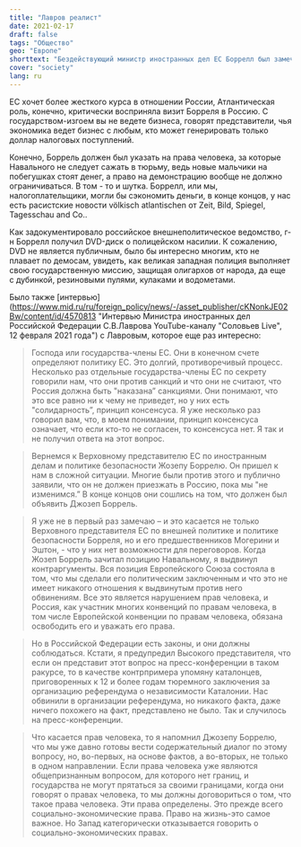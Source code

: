 ```yaml
---
title: "Лавров реалист"
date: 2021-02-17
draft: false
tags: "Общество"
geo: "Европе"
shorttext: "Бездействующий министр иностранных дел ЕС Боррелл был замечательно представлен в России!"
cover: "society"
lang: ru
---
```


ЕС хочет более жесткого курса в отношении России, Атлантическая роль, конечно, критически восприняла визит Борреля в Россию. С государством-изгоем вы не ведете бизнеса, говорят представители, чья экономика ведет бизнес с любым, кто может генерировать только доллар налоговых поступлений.

Конечно, Боррель должен был указать на права человека, за которые Навального не следует сажать в тюрьму, ведь новые мальчики на побегушках стоят денег, а право на демонстрацию вообще не должно ограничиваться. В том - то и шутка. Боррелл, или мы, налогоплательщики, могли бы сэкономить деньги, в конце концов, у нас есть расистские новости völkisch atlantischen от Zeit, Bild, Spiegel, Tagesschau and Co..

Как задокументировало российское внешнеполитическое ведомство, г-н Боррелл получил DVD-диск о полицейском насилии. К сожалению, DVD не является публичным, было бы интересно многим, кто не плавает по демосам, увидеть, как великая западная полиция выполняет свою государственную миссию, защищая олигархов от народа, да еще с дубинкой, резиновыми пулями, кулаками и водометами.

Было также [интервью](https://www.mid.ru/ru/foreign_policy/news/-/asset_publisher/cKNonkJE02Bw/content/id/4570813 "Интервью Министра иностранных дел Российской Федерации С.В.Лаврова YouTube-каналу "Соловьев Live", 12 февраля 2021 года") с Лавровым, которое еще раз интересно:

> Господа или государства-члены ЕС. Они в конечном счете определяют политику ЕС. Это долгий, противоречивый процесс. Несколько раз отдельные государства-члены ЕС по секрету говорили нам, что они против санкций и что они не считают, что Россия должна быть "наказана” санкциями. Они понимают, что это все равно ни к чему не приведет, но у них есть "солидарность”, принцип консенсуса. Я уже несколько раз говорил вам, что, в моем понимании, принцип консенсуса означает, что если кто-то не согласен, то консенсуса нет. Я так и не получил ответа на этот вопрос.

> Вернемся к Верховному представителю ЕС по иностранным делам и политике безопасности Жозепу Боррелю. Он пришел к нам в сложной ситуации. Многие были против этого и публично заявили, что он не должен приезжать в Россию, пока мы "не изменимся.” В конце концов они сошлись на том, что должен был объявить Джозеп Боррель.

> Я уже не в первый раз замечаю – и это касается не только Верховного представителя ЕС по внешней политике и политике безопасности Борреля, но и его предшественников Могерини и Эштон, - что у них нет возможности для переговоров. Когда Жозеп Боррель зачитал позицию Навальному, я выдвинул контраргументы. Вся позиция Европейского Союза состояла в том, что мы сделали его политическим заключенным и что это не имеет никакого отношения к выдвинутым против него обвинениям. Все это является нарушением прав человека, и Россия, как участник многих конвенций по правам человека, в том числе Европейской конвенции по правам человека, обязана освободить его и уважать его права.

> Но в Российской Федерации есть законы, и они должны соблюдаться. Кстати, я предупредил Высокого представителя, что если он представит этот вопрос на пресс-конференции в таком ракурсе, то в качестве контрпримера упомяну каталонцев, приговоренных к 12 и более годам тюремного заключения за организацию референдума о независимости Каталонии. Нас обвинили в организации референдума, но никакого факта, даже ничего похожего на факт, представлено не было. Так и случилось на пресс-конференции.

> Что касается прав человека, то я напомнил Джозепу Боррелю, что мы уже давно готовы вести содержательный диалог по этому вопросу, но, во-первых, на основе фактов, а во-вторых, не только в одном направлении. Если права человека уже являются общепризнанным вопросом, для которого нет границ, и государства не могут прятаться за своими границами, когда они говорят о правах человека, то мы должны договориться о том, что такое права человека. Эти права определены. Это прежде всего социально-экономические права. Право на жизнь-это самое важное. Но Запад категорически отказывается говорить о социально-экономических правах.
